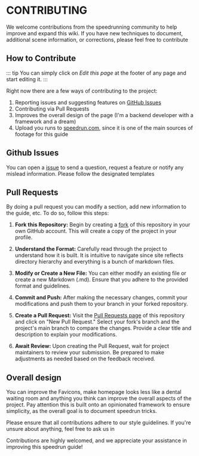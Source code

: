 # CONTRIBUTING

We welcome contributions from the speedrunning community to help improve and expand this wiki. If you have new techniques to document, additional scene information, or corrections, please feel free to contribute

## How to Contribute

::: tip
You can simply click on _Edit this page_ at the footer of any page and start editing it.
:::

Right now there are a few ways of contributing to the project:

1. Reporting issues and suggesting features on [GitHub Issues](#github-issues)
2. Contributing via Pull Requests
3. Improves the overall design of the page (I'm a backend developer with a framework and a dream)
4. Upload you runs to [speedrun.com](https://www.speedrun.com/Blasphemous_II), since it is one of the main sources of footage for this guide

## Github Issues

You can open a [issue](https://github.com/PHAredes/Blas2-Speedrun-Guide/issues/new/choose) to send a question, request a feature or notify any mislead information. Please follow the designated templates

## Pull Requests

By doing a pull request you can modify a section, add new information to the guide, etc.
To do so, follow this steps:

1. **Fork this Repository:** Begin by creating a [fork](https://github.com/PHAredes/Blas2-Speedrun-Guide/fork) of this repository in your own GitHub account. This will create a copy of the project in your profile.

2. **Understand the Format:** Carefully read through the project to understand how it is built. It is intuitive to navigate since site reflects directory hierarchy and everything is a bunch of markdown files.

3. **Modify or Create a New File:** You can either modify an existing file or create a new Markdown (.md). Ensure that you adhere to the provided format and guidelines.

4. **Commit and Push:** After making the necessary changes, commit your modifications and push them to your branch in your forked repository.

5. **Create a Pull Request:** Visit the [Pull Requests page](https://github.com/PHAredes/Blas2-Speedrun-Guide/pulls) of this repository and click on "New Pull Request." Select your fork's branch and the project's main branch to compare the changes. Provide a clear title and description to explain your modifications.

6. **Await Review:** Upon creating the Pull Request, wait for project maintainers to review your submission. Be prepared to make adjustments as needed based on the feedback received.

## Overall design

You can improve the Favicons, make homepage looks less like a dental waiting room and anything you think can improve the overall aspects of the project. Pay attention this is built onto an opinionated framework to ensure simplicity, as the overall goal is to document speedrun tricks.  

Please ensure that all contributions adhere to our style guidelines. If you're unsure about anything, feel free to ask us in

Contributions are highly welcomed, and we appreciate your assistance in improving this speedrun guide!
